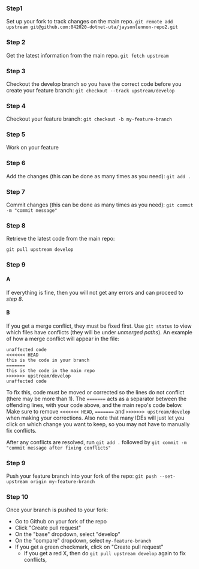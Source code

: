 ### Step1
Set up your fork to track changes on the main repo.
`git remote add upstream git@github.com:042020-dotnet-uta/jaysonlennon-repo2.git`

### Step 2
Get the latest information from the main repo.
`git fetch upstream`

### Step 3
Checkout the develop branch so you have the correct code before you create your feature branch:
`git checkout --track upstream/develop`

### Step 4
Checkout your feature branch:
`git checkout -b my-feature-branch`

### Step 5
Work on your feature

### Step 6
Add the changes (this can be done as many times as you need):
`git add .`

### Step 7
Commit changes (this can be done as many times as you need):
`git commit -m "commit message"`

### Step 8
Retrieve the latest code from the main repo:

`git pull upstream develop`


### Step 9
#### A
If everything is fine, then you will not get any errors and can proceed to _step 8_.

#### B
If you get a merge conflict, they must be fixed first.
Use `git status` to view which files have conflicts (they will be under *unmerged paths*).
An example of how a merge conflict will appear in the file:

```
unaffected code
<<<<<<< HEAD
this is the code in your branch
=======
this is the code in the main repo
>>>>>>> upstream/develop
unaffected code
```

To fix this, code must be moved or corrected so the lines do not conflict (there may be more than 1).
The `=======` acts as a separator between the offending lines, with your code above, and the main repo's code below.
Make sure to remove `<<<<<<< HEAD`, `=======` and `>>>>>>> upstream/develop` when making your corrections.
Also note that many IDEs will just let you click on which change you want to keep, so you may not have to manually fix conflicts.

After any conflicts are resolved, run `git add .` followed by `git commit -m "commit message after fixing conflicts"`

### Step 9
Push your feature branch into your fork of the repo:
`git push --set-upstream origin my-feature-branch`

### Step 10
Once your branch is pushed to your fork:
  * Go to Github on your fork of the repo
  * Click "Create pull request"
  * On the "base" dropdown, select "develop"
  * On the "compare" dropdown, select `my-feature-branch`
  * If you get a green checkmark, click on "Create pull request"
    * If you get a red X, then do `git pull upstream develop` again to fix conflicts, 
